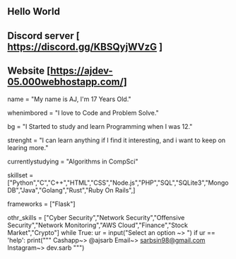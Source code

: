 ## Hello World ##
## Discord server [ https://discord.gg/KBSQyjWVzG ]
## Website [https://ajdev-05.000webhostapp.com/]

name = "My name is AJ, I'm 17 Years Old."

whenimbored = "I love to Code and Problem Solve."

bg = "I Started to study and learn Programming when I was 12."

strenght = "I can learn anything if I find it interesting, and i want to keep on learing more."

currentlystudying = "Algorithms in CompSci"

skillset = ["Python","C","C++","HTML","CSS","Node.js","PHP","SQL","SQLite3","MongoDB","Java","Golang","Rust","Ruby On Rails",]

frameworks = ["Flask"]

othr_skills = ["Cyber Security","Network Security","Offensive Security","Network Monitoring","AWS Cloud","Finance","Stock Market","Crypto"]
while True:
    ur = input("Select an option ~> ")
    if ur == 'help':
        print("""
        Cashapp~> @ajsarb
        Email~> sarbsin98@gmail.com
        Instagram~> dev.sarb
        """)
             

